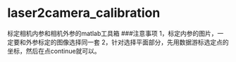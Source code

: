 # laser2camera_calibration
标定相机内参和相机外参的matlab工具箱
###注意事项
1，标定内参的图片，一定要和外参标定的图像选择同一套
2，针对选择平面部分，先用数据游标选定点的坐标，然后在点continue就可以。
